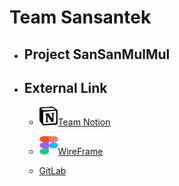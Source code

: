 # Team Sansantek

+ ## Project SanSanMulMul

+ ## External Link
    + <img src="/img/Notion.png"  width="30" height="30"/>[Team Notion](https://www.notion.so/D111-f5fd36452f8d45da86aada62fde4b305)
    
    + <img src="/img/Fiama.png"  width="30" height="30"/>[WireFrame](https://www.figma.com/design/gAoSFIFu7YtqJvNz50waCD/Wireframe?node-id=0-1&t=RIKIc9eV558brQpf-0)

    + [GitLab](https://lab.ssafy.com/s11-webmobile4-sub2/S11P12D111)
    
